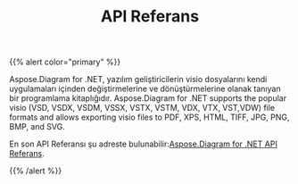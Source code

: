 ﻿---
title: API Referans
type: docs
weight: 70
url: /tr/net/api-reference/
---
{{% alert color="primary" %}} 

Aspose.Diagram for .NET, yazılım geliştiricilerin visio dosyalarını kendi uygulamaları içinden değiştirmelerine ve dönüştürmelerine olanak tanıyan bir programlama kitaplığıdır. Aspose.Diagram for .NET supports the popular visio (VSD, VSDX, VSDM, VSSX, VSTX, VSTM, VDX, VTX, VST,VDW) file formats and allows exporting visio files to PDF, XPS, HTML, TIFF, JPG, PNG, BMP, and SVG.

 En son API Referansı şu adreste bulunabilir:[Aspose.Diagram for .NET API Referans](https://reference.aspose.com/diagram/net).

{{% /alert %}}
